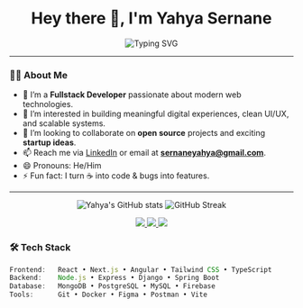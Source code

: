 <h1 align="center">Hey there 👋, I'm Yahya Sernane</h1>

<p align="center">
  <img src="https://readme-typing-svg.herokuapp.com?font=Fira+Code&size=22&pause=1000&color=00BFFF&center=true&vCenter=true&width=435&lines=Fullstack+Developer;Lover+of+Tech+%26+Clean+Code;Building+cool+stuff+on+the+Web" alt="Typing SVG" />
</p>

---

### 👨‍💻 About Me

- 🔭 I’m a **Fullstack Developer** passionate about modern web technologies.
- 👀 I’m interested in building meaningful digital experiences, clean UI/UX, and scalable systems.
- 💞️ I’m looking to collaborate on **open source** projects and exciting **startup ideas**.
- 📫 Reach me via [LinkedIn](https://www.linkedin.com/in/yahya-sernane-68393422a/?originalSubdomain=ma) or email at **sernaneyahya@gmail.com**.
- 😄 Pronouns: He/Him
- ⚡ Fun fact: I turn ☕ into code & bugs into features.

---
<p align="center"> <img src="https://github-readme-stats.vercel.app/api?username=sernaneyahya&show_icons=true&theme=radical" alt="Yahya's GitHub stats" /> <img src="https://github-readme-streak-stats.herokuapp.com/?user=sernaneyahya&theme=radical" alt="GitHub Streak" /> </p>

<p align="center"> <a href="https://www.linkedin.com/in/yahya-sernane-68393422a/?originalSubdomain=ma" target="_blank"> <img src="https://img.shields.io/badge/LinkedIn-0077B5?style=for-the-badge&logo=linkedin&logoColor=white" /> </a> <a href="mailto:sernaneyahya@gmail.com"> <img src="https://img.shields.io/badge/Gmail-D14836?style=for-the-badge&logo=gmail&logoColor=white" /> </a> <a href="https://github.com/sernaneyahya" target="_blank"> <img src="https://img.shields.io/badge/GitHub-000?style=for-the-badge&logo=github&logoColor=white" /> </a> </p>

### 🛠️ Tech Stack

```ts
Frontend:   React • Next.js • Angular • Tailwind CSS • TypeScript  
Backend:    Node.js • Express • Django • Spring Boot  
Database:   MongoDB • PostgreSQL • MySQL • Firebase  
Tools:      Git • Docker • Figma • Postman • Vite

